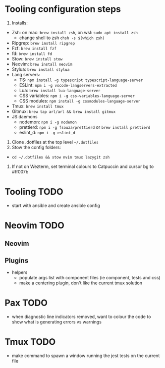 # Tooling configuration steps

1. Installs:

- Zsh: on mac: `brew install zsh`, on wsl: `sudo apt install zsh`
  - change shell to zsh `chsh -s $(which zsh)`
- Ripgrep: `brew install ripgrep`
- Fzf: `brew install fzf`
- fd: `brew install fd`
- Stow: `brew install stow`
- Neovim: `brew install neovim`
- Stylua: `brew install stylua`
- Lang servers:
  - TS: `npm install -g typescript typescript-language-server`
  - ESLint: `npm i -g vscode-langservers-extracted`
  - Lua: `brew install lua-language-server`
  - CSS variables: `npm i -g css-variables-language-server`
  - CSS modules: `npm install -g cssmodules-language-server`
- Tmux: `brew install tmux`
- Gitmux: `brew tap arl/arl && brew install gitmux`
- JS daemons
  - nodemon: `npm i -g nodemon`
  - prettierd: `npm i -g fsouza/prettierd` or `brew install prettierd`
  - eslint_d: `npm i -g eslint_d`

1. Clone .dotfiles at the top level `~/.dotfiles`
1. Stow the config folders:

- `cd ~/.dotfiles && stow nvim tmux lazygit zsh`

1. If not on Wezterm, set terminal colours to Catpuccin and cursor bg to #ff007b

# Tooling TODO

- start with ansible and create ansible config

# Neovim TODO

## Neovim

## Plugins

- helpers
  - populate args list with component files (ie component, tests and css)
  - make a centering plugin, don't like the current tmux solution

# Pax TODO

- when diagnostic line indicators removed, want to colour the code to show what is generating errors vs warnings

# Tmux TODO

- make command to spawn a window running the jest tests on the current file
